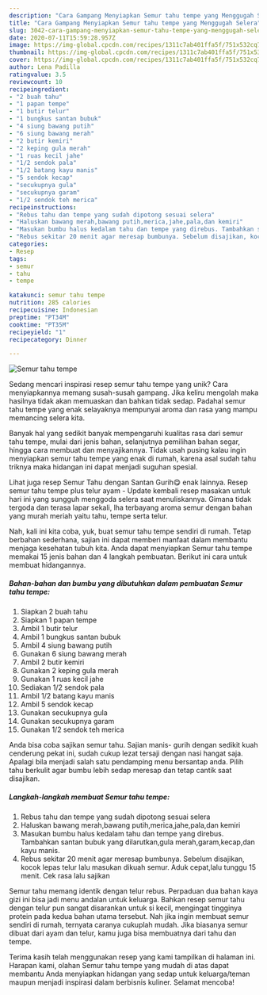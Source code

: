 ```yaml
---
description: "Cara Gampang Menyiapkan Semur tahu tempe yang Menggugah Selera"
title: "Cara Gampang Menyiapkan Semur tahu tempe yang Menggugah Selera"
slug: 3042-cara-gampang-menyiapkan-semur-tahu-tempe-yang-menggugah-selera
date: 2020-07-11T15:59:28.957Z
image: https://img-global.cpcdn.com/recipes/1311c7ab401ffa5f/751x532cq70/semur-tahu-tempe-foto-resep-utama.jpg
thumbnail: https://img-global.cpcdn.com/recipes/1311c7ab401ffa5f/751x532cq70/semur-tahu-tempe-foto-resep-utama.jpg
cover: https://img-global.cpcdn.com/recipes/1311c7ab401ffa5f/751x532cq70/semur-tahu-tempe-foto-resep-utama.jpg
author: Lena Padilla
ratingvalue: 3.5
reviewcount: 10
recipeingredient:
- "2 buah tahu"
- "1 papan tempe"
- "1 butir telur"
- "1 bungkus santan bubuk"
- "4 siung bawang putih"
- "6 siung bawang merah"
- "2 butir kemiri"
- "2 keping gula merah"
- "1 ruas kecil jahe"
- "1/2 sendok pala"
- "1/2 batang kayu manis"
- "5 sendok kecap"
- "secukupnya gula"
- "secukupnya garam"
- "1/2 sendok teh merica"
recipeinstructions:
- "Rebus tahu dan tempe yang sudah dipotong sesuai selera"
- "Haluskan bawang merah,bawang putih,merica,jahe,pala,dan kemiri"
- "Masukan bumbu halus kedalam tahu dan tempe yang direbus. Tambahkan santan bubuk yang dilarutkan,gula merah,garam,kecap,dan kayu manis."
- "Rebus sekitar 20 menit agar meresap bumbunya. Sebelum disajikan, kocok lepas telur lalu masukan dikuah semur. Aduk cepat,lalu tunggu 15 menit. Cek rasa lalu sajikan"
categories:
- Resep
tags:
- semur
- tahu
- tempe

katakunci: semur tahu tempe 
nutrition: 285 calories
recipecuisine: Indonesian
preptime: "PT34M"
cooktime: "PT35M"
recipeyield: "1"
recipecategory: Dinner

---
```



![Semur tahu tempe](https://img-global.cpcdn.com/recipes/1311c7ab401ffa5f/751x532cq70/semur-tahu-tempe-foto-resep-utama.jpg)

Sedang mencari inspirasi resep semur tahu tempe yang unik? Cara menyiapkannya memang susah-susah gampang. Jika keliru mengolah maka hasilnya tidak akan memuaskan dan bahkan tidak sedap. Padahal semur tahu tempe yang enak selayaknya mempunyai aroma dan rasa yang mampu memancing selera kita.

Banyak hal yang sedikit banyak mempengaruhi kualitas rasa dari semur tahu tempe, mulai dari jenis bahan, selanjutnya pemilihan bahan segar, hingga cara membuat dan menyajikannya. Tidak usah pusing kalau ingin menyiapkan semur tahu tempe yang enak di rumah, karena asal sudah tahu triknya maka hidangan ini dapat menjadi suguhan spesial.

Lihat juga resep Semur Tahu dengan Santan Gurih😋 enak lainnya. Resep semur tahu tempe plus telur ayam - Update kembali resep masakan untuk hari ini yang sungguh menggoda selera saat menuliskannya. Gimana tidak tergoda dan terasa lapar sekali, lha terbayang aroma semur dengan bahan yang murah meriah yaitu tahu, tempe serta telur.


Nah, kali ini kita coba, yuk, buat semur tahu tempe sendiri di rumah. Tetap berbahan sederhana, sajian ini dapat memberi manfaat dalam membantu menjaga kesehatan tubuh kita. Anda dapat menyiapkan Semur tahu tempe memakai 15 jenis bahan dan 4 langkah pembuatan. Berikut ini cara untuk membuat hidangannya.

<!--inarticleads1-->

##### Bahan-bahan dan bumbu yang dibutuhkan dalam pembuatan Semur tahu tempe:

1. Siapkan 2 buah tahu
1. Siapkan 1 papan tempe
1. Ambil 1 butir telur
1. Ambil 1 bungkus santan bubuk
1. Ambil 4 siung bawang putih
1. Gunakan 6 siung bawang merah
1. Ambil 2 butir kemiri
1. Gunakan 2 keping gula merah
1. Gunakan 1 ruas kecil jahe
1. Sediakan 1/2 sendok pala
1. Ambil 1/2 batang kayu manis
1. Ambil 5 sendok kecap
1. Gunakan secukupnya gula
1. Gunakan secukupnya garam
1. Gunakan 1/2 sendok teh merica


Anda bisa coba sajikan semur tahu. Sajian manis- gurih dengan sedikit kuah cenderung pekat ini, sudah cukup lezat tersaji dengan nasi hangat saja. Apalagi bila menjadi salah satu pendamping menu bersantap anda. Pilih tahu berkulit agar bumbu lebih sedap meresap dan tetap cantik saat disajikan. 

<!--inarticleads2-->

##### Langkah-langkah membuat Semur tahu tempe:

1. Rebus tahu dan tempe yang sudah dipotong sesuai selera
1. Haluskan bawang merah,bawang putih,merica,jahe,pala,dan kemiri
1. Masukan bumbu halus kedalam tahu dan tempe yang direbus. Tambahkan santan bubuk yang dilarutkan,gula merah,garam,kecap,dan kayu manis.
1. Rebus sekitar 20 menit agar meresap bumbunya. Sebelum disajikan, kocok lepas telur lalu masukan dikuah semur. Aduk cepat,lalu tunggu 15 menit. Cek rasa lalu sajikan


Semur tahu memang identik dengan telur rebus. Perpaduan dua bahan kaya gizi ini bisa jadi menu andalan untuk keluarga. Bahkan resep semur tahu dengan telur pun sangat disarankan untuk si kecil, mengingat tingginya protein pada kedua bahan utama tersebut. Nah jika ingin membuat semur sendiri di rumah, ternyata caranya cukuplah mudah. Jika biasanya semur dibuat dari ayam dan telur, kamu juga bisa membuatnya dari tahu dan tempe. 

Terima kasih telah menggunakan resep yang kami tampilkan di halaman ini. Harapan kami, olahan Semur tahu tempe yang mudah di atas dapat membantu Anda menyiapkan hidangan yang sedap untuk keluarga/teman maupun menjadi inspirasi dalam berbisnis kuliner. Selamat mencoba!
